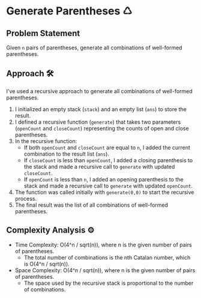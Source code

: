 # Generate Parentheses ♺

## Problem Statement

Given `n` pairs of parentheses, generate all combinations of well-formed parentheses.

## Approach 🛠️

I've used a recursive approach to generate all combinations of well-formed parentheses.

1. I initialized an empty stack (`stack`) and an empty list (`ans`) to store the result.
2. I defined a recursive function (`generate`) that takes two parameters (`openCount` and `closeCount`) representing the counts of open and close parentheses.
3. In the recursive function:
   - If both `openCount` and `closeCount` are equal to `n`, I added the current combination to the result list (`ans`).
   - If `closeCount` is less than `openCount`, I added a closing parenthesis to the stack and made a recursive call to `generate` with updated `closeCount`.
   - If `openCount` is less than `n`, I added an opening parenthesis to the stack and made a recursive call to `generate` with updated `openCount`.
4. The function was called initially with `generate(0,0)` to start the recursive process.
5. The final result was the list of all combinations of well-formed parentheses.

## Complexity Analysis ⚙️

- Time Complexity: O(4^n / sqrt(n)), where n is the given number of pairs of parentheses.
  - The total number of combinations is the nth Catalan number, which is O(4^n / sqrt(n)).
- Space Complexity: O(4^n / sqrt(n)), where n is the given number of pairs of parentheses.
  - The space used by the recursive stack is proportional to the number of combinations.

